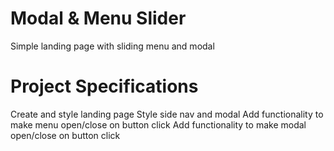 # Modal & Menu Slider

Simple landing page with sliding menu and modal

# Project Specifications

Create and style landing page
Style side nav and modal
Add functionality to make menu open/close on button click
Add functionality to make modal open/close on button click
